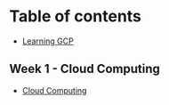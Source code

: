 # Table of contents

* [Learning GCP](README.md)

## Week 1 - Cloud Computing

* [Cloud Computing](week-1-cloud-computing/cloud-computing.md)

